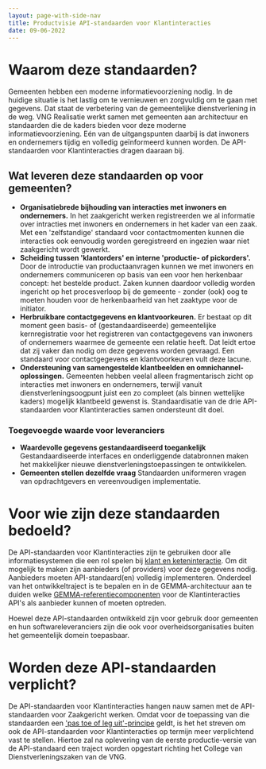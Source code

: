```yaml
---
layout: page-with-side-nav
title: Productvisie API-standaarden voor Klantinteracties
date: 09-06-2022
---
```


# Waarom deze standaarden?

Gemeenten hebben een moderne informatievoorziening nodig. In de huidige situatie is het lastig om te vernieuwen en zorgvuldig om te gaan met gegevens. Dat staat de verbetering van de gemeentelijke dienstverlening in de weg. VNG Realisatie werkt samen met gemeenten aan architectuur en standaarden die de kaders bieden voor deze moderne informatievoorziening. Eén van de uitgangspunten daarbij is dat inwoners en ondernemers tijdig en volledig geïnformeerd kunnen worden. De API-standaarden voor Klantinteracties dragen daaraan bij.

## Wat leveren deze standaarden op voor gemeenten?

- __Organisatiebrede bijhouding van interacties met inwoners en ondernemers.__ In het zaakgericht werken registreerden we al informatie over intracties met inwoners en ondernemers in het kader van een zaak. Met een 'zelfstandige' standaard voor contactmomenten kunnen die interacties ook eenvoudig worden geregistreerd en ingezien waar niet zaakgericht wordt gewerkt.
- __Scheiding tussen 'klantorders' en interne 'productie- of pickorders'.__ Door de introductie van productaanvragen kunnen we met inwoners en ondernemers communiceren op basis van een voor hen herkenbaar concept: het bestelde product. Zaken kunnen daardoor volledig worden ingericht op het procesverloop bij de gemeente - zonder (ook) oog te moeten houden voor de herkenbaarheid van het zaaktype voor de initiator.
- __Herbruikbare contactgegevens en klantvoorkeuren.__ Er bestaat op dit moment geen basis- of (gestandaardiseerde) gemeentelijke kernregistratie voor het registreren van contactgegevens van inwoners of ondernemers waarmee de gemeente een relatie heeft. Dat leidt ertoe dat zij vaker dan nodig om deze gegevens worden gevraagd. Een standaard voor contactgegevens en klantvoorkeuren vult deze lacune.
- __Ondersteuning van samengestelde klantbeelden en omnichannel-oplossingen.__ Gemeenten hebben veelal alleen fragmentarisch zicht op interacties met inwoners en ondernemers, terwijl vanuit dienstverleningsoogpunt juist een zo compleet (als binnen wettelijke kaders) mogelijk klantbeeld gewenst is. Standaardisatie van de drie API-standaarden voor Klantinteracties samen ondersteunt dit doel.

### Toegevoegde waarde voor leveranciers

- __Waardevolle gegevens gestandaardiseerd toegankelijk__ Gestandaardiseerde interfaces en onderliggende databronnen maken het makkelijker nieuwe dienstverleningstoepassingen te ontwikkelen.
- __Gemeenten stellen dezelfde vraag__ Standaarden uniformeren vragen van opdrachtgevers en vereenvoudigen implementatie.

# Voor wie zijn deze standaarden bedoeld?

De API-standaarden voor Klantinteracties zijn te gebruiken door alle informatiesystemen die een rol spelen bij [klant en keteninteractie](https://www.gemmaonline.nl/index.php/GEMMA2/0.9/id-1022e062-af16-4ca9-8ee8-434ebd880977). Om dit mogelijk te maken zijn aanbieders (of providers) voor deze gegevens nodig. Aanbieders moeten API-standaard(en) volledig implementeren. Onderdeel van het ontwikkeltraject is te bepalen en in de GEMMA-architectuur aan te duiden welke [GEMMA-referentiecomponenten](https://www.gemmaonline.nl/index.php/Overzicht_alle_referentiecomponenten) voor de Klantinteracties API's als aanbieder kunnen of moeten optreden.

Hoewel deze API-standaarden ontwikkeld zijn voor gebruik door gemeenten en hun softwareleveranciers zijn die ook voor overheidsorganisaties buiten het gemeentelijk domein toepasbaar.

# Worden deze API-standaarden verplicht?
De API-standaarden voor Klantinteracties hangen nauw samen met de API-standaarden voor Zaakgericht werken. Omdat voor de toepassing van die standaarden een ['pas toe of leg uit'-principe](https://vng.nl/brieven/standaardverklaring-per-142021-api-standaarden-voor-zaakgericht-werken) geldt, is het het streven om ook de API-standaarden voor Klantinteracties op termijn meer verplichtend vast te stellen. Hiertoe zal na oplevering van de eerste productie-versie van de API-standaard een traject worden opgestart richting het College van Dienstverleningszaken van de VNG.
